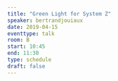 ```yaml
---
title: "Green Light for System Z"
speaker: bertrandjouiaux
date: 2019-04-15
eventtype: talk
room: B
start: 10:45
end: 11:30
type: schedule
draft: false
---
```


